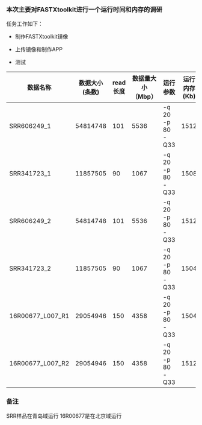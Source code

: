 ### 本次主要对FASTXtoolkit进行一个运行时间和内存的调研
任务工作如下：

- 制作FASTXtoolkit镜像

- 上传镜像和制作APP

- 测试

|数据名称|数据大小(条数)|read长度|数据量大小（Mbp）|运行参数|运行内存(Kb)|运行时间(mm:ss)|过滤结果(low_quality:dup_rate)|任务id| 
|---|---|---|---|---|----|---|---|---|
|SRR606249_1|54814748|101|5536|-q 20 -p 80 -Q33|1512|30:59.75|1988100(3%):22.76|57ec99a9c3febe0001b3ec9b| 
|SRR341723_1|11857505|90|1067|-q 20 -p 80 -Q33|1508|5:34.11|1779687(15%):9.22|57ec99c8c3febe0001b3ec9d|
|SRR606249_2|54814748|101|5536|-q 20 -p 80 -Q33|1512|32:09.01|1897039(3%):18.47|57ebe51bc3febe0001b3de51| 
|SRR341723_2|11857505|90|1067|-q 20 -p 80 -Q33|1504|5:47.09|1561803(13%):9.12|57ec762bc3febe0001b3e155|
|16R00677_L007_R1|29054946|150|4358|-q 20 -p 80 -Q33|1504|26:20.04|814438(2%):14.22|57eddd03534680000151c6d1|
|16R00677_L007_R2|29054946|150|4358|-q 20 -p 80 -Q33|1512|29:22.35|2164285(7%):11.87|57edde33534680000151c6d3|
 
### 备注
SRR样品在青岛域运行
16R00677是在北京域运行
